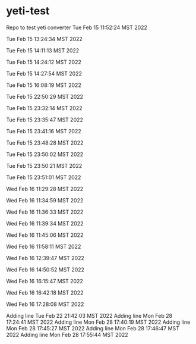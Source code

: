 # yeti-test
Repo to test yeti converter
Tue Feb 15 11:52:24 MST 2022

Tue Feb 15 13:24:34 MST 2022

Tue Feb 15 14:11:13 MST 2022

Tue Feb 15 14:24:12 MST 2022

Tue Feb 15 14:27:54 MST 2022

Tue Feb 15 16:08:19 MST 2022

Tue Feb 15 22:50:29 MST 2022

Tue Feb 15 23:32:14 MST 2022

Tue Feb 15 23:35:47 MST 2022

Tue Feb 15 23:41:16 MST 2022

Tue Feb 15 23:48:28 MST 2022

Tue Feb 15 23:50:02 MST 2022

Tue Feb 15 23:50:21 MST 2022

Tue Feb 15 23:51:01 MST 2022

Wed Feb 16 11:29:28 MST 2022

Wed Feb 16 11:34:59 MST 2022

Wed Feb 16 11:36:33 MST 2022

Wed Feb 16 11:39:34 MST 2022

Wed Feb 16 11:45:06 MST 2022

Wed Feb 16 11:58:11 MST 2022

Wed Feb 16 12:39:47 MST 2022

Wed Feb 16 14:50:52 MST 2022

Wed Feb 16 16:15:47 MST 2022

Wed Feb 16 16:42:18 MST 2022

Wed Feb 16 17:28:08 MST 2022

Adding line Tue Feb 22 21:42:03 MST 2022
Adding line Mon Feb 28 17:24:41 MST 2022
Adding line Mon Feb 28 17:40:19 MST 2022
Adding line Mon Feb 28 17:45:27 MST 2022
Adding line Mon Feb 28 17:46:47 MST 2022
Adding line Mon Feb 28 17:55:44 MST 2022
